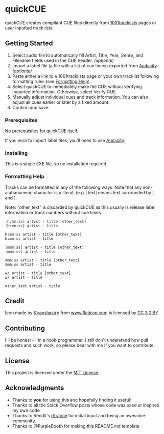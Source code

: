 # quickCUE

quickCUE creates compliant CUE files directly from [1001tracklists](https://www.1001tracklists.com) pages or user inputted track lists.

## Getting Started

1. Select audio file to automatically fill Artist, Title, Year, Genre, and Filename fields used in the CUE header. *(optional)*
2. Import a label file (a file with a list of cue times) exported from <a href="https://www.audacityteam.org/" title="Audacity" target="_blank">Audacity</a>. *(optional)*
3. Paste either a link to a 1001tracklists page or your own tracklist following formatting rules (see [Formatting Help](#formatting-help)).
3. Select quickCUE to immediately make the CUE without verifying imported information. Otherwise, select Verify CUE.
4. Manually adjust individual cues and track information. You can also adjust all cues earlier or later by a fixed amount.
5. Confirm and save.

### Prerequisites

No prerequisites for quickCUE itself.

If you wish to import label files, you'll need to use <a href="https://www.audacityteam.org/" title="Audacity" target="_blank">Audacity</a>.

### Installing

This is a single EXE file, so no installation required.

### Formatting Help

Tracks can be formatted in any of the following ways. Note that any non-alphanumeric character is a literal. (e.g. [text] means text surrounded by [ and ].

Note: "other_text" is discarded by quickCUE as this usually is release label information or track numbers without cue times.
```
[h:mm:ss] artist - title [other_text] 
[h:mm:ss] artist - title 

h:mm:ss artist - title [other_text]
h:mm:ss artist - title

[mmm:ss] artist - title [other_text] 
[mmm:ss] artist - title

mmm:ss artist - title [other_text] 
mmm:ss artist - title

w/ artist - title [other_text] 
w/ artist - title

other_text artist - title
```

## Credit

<div>Icon made by <a href="https://www.flaticon.com/authors/kiranshastry" title="Kiranshastry" target="_blank">Kiranshastry</a> from <a href="https://www.flaticon.com/" title="Flaticon" target="_blank">www.flaticon.com</a> is licensed by <a href="http://creativecommons.org/licenses/by/3.0/" title="Creative Commons BY 3.0" target="_blank">CC 3.0 BY</a></div>

## Contributing

I'll be honest - I'm a noob programmer. I still don't understand how pull requests and such work, so please bear with me if you want to contribute.

## License

This project is licensed under the [MIT License](https://opensource.org/licenses/MIT).

## Acknowledgments
* Thanks to **you** for using this and hopefully finding it useful!
* Thanks to all the Stack Overflow posts whose code was used or inspired my own code
* Thanks to Reddit's <a href="http://www.reddit/com/r/trance/" title="r/trance" target="_blank">r/trance</a> for initial input and being an awesome community.
* Thanks to @PurpleBooth for making this README.md template

